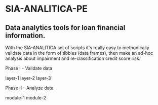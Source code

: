# SIA-ANALITICA-PE
## Data analytics tools for loan financial information. 
 
With the SIA-ANALITICA set of scripts it's really easy to methodically validate data in the form of tibbles (data frames), then make an ad-hoc analysis about impairment and re-classification credit score risk. 

Phase I - Validate data 
 
 layer-1
 layer-2
 layer-3

Phase II - Analyze data 

 module-1
 module-2


